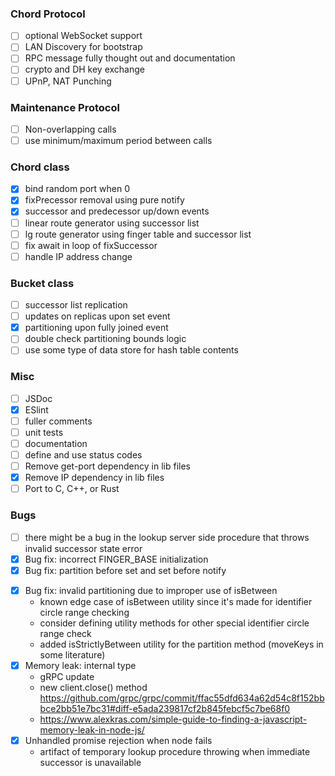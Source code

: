 ### Chord Protocol
- [ ] optional WebSocket support
- [ ] LAN Discovery for bootstrap
- [ ] RPC message fully thought out and documentation
- [ ] crypto and DH key exchange
- [ ] UPnP, NAT Punching

### Maintenance Protocol
- [ ] Non-overlapping calls
- [ ] use minimum/maximum period between calls

### Chord class
- [x] bind random port when 0
- [x] fixPrecessor removal using pure notify 
- [x] successor and predecessor up/down events
- [ ] linear route generator using successor list
- [ ] lg route generator using finger table and successor list
- [ ] fix await in loop of fixSuccessor
- [ ] handle IP address change

### Bucket class
- [ ] successor list replication
- [ ] updates on replicas upon set event
- [x] partitioning upon fully joined event
- [ ] double check partitioning bounds logic
- [ ] use some type of data store for hash table contents

### Misc
- [ ] JSDoc
- [x] ESlint
- [ ] fuller comments
- [ ] unit tests
- [ ] documentation
- [ ] define and use status codes
- [ ] Remove get-port dependency in lib files
- [x] Remove IP dependency in lib files
- [ ] Port to C, C++, or Rust

### Bugs
- [ ] there might be a bug in the lookup server side procedure that throws invalid successor state error
- [X] Bug fix: incorrect FINGER_BASE initialization
- [x] Bug fix: partition before set and set before notify
* [x] Bug fix: invalid partitioning due to improper use of isBetween
  - known edge case of isBetween utility since it's made for identifier circle range checking
  - consider defining utility methods for other special identifier circle range check
  - added isStrictlyBetween utility for the partition method (moveKeys in some literature)
* [x] Memory leak: internal type
  - gRPC update
  - new client.close() method https://github.com/grpc/grpc/commit/ffac55dfd634a62d54c8f152bbbce2bb51e7bc31#diff-e5ada239817cf2b845febcf5c7be68f0
  - https://www.alexkras.com/simple-guide-to-finding-a-javascript-memory-leak-in-node-js/
* [x] Unhandled promise rejection when node fails
  - artifact of temporary lookup procedure throwing when immediate successor is unavailable
